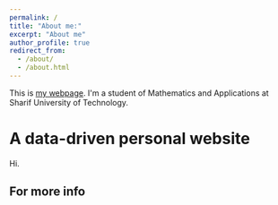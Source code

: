 ```yaml
---
permalink: /
title: "About me:"
excerpt: "About me"
author_profile: true
redirect_from: 
  - /about/
  - /about.html
---
```


This is [my webpage](https://alifaryadras.github.io). I'm a student of Mathematics and Applications at Sharif University of Technology.

A data-driven personal website
======
Hi.

For more info
------

